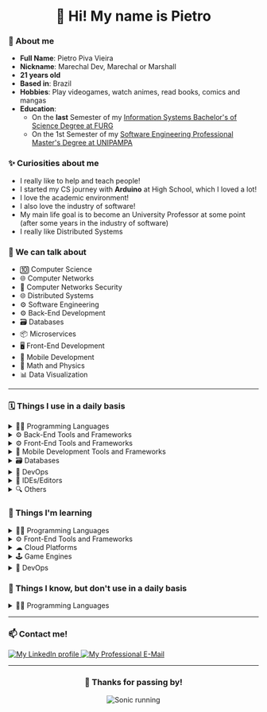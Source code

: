 <h1 align="center">👋 Hi! My name is Pietro</h1>

### 💬 About me

- **Full Name**: Pietro Piva Vieira
- **Nickname**: Marechal Dev, Marechal or Marshall
- **21 years old**
- **Based in**: Brazil
- **Hobbies**: Play videogames, watch animes, read books, comics and mangas
- **Education**:
  - On the **last** Semester of my [Information Systems Bachelor's of Science Degree at FURG](https://www.furg.br/en/undergraduate-studies/information-system)
  - On the 1st Semester of my [Software Engineering Professional Master's Degree at UNIPAMPA](https://cursos.unipampa.edu.br/cursos/ppges/)
    <!-- - On the 1st Semester of my [Computer Science PHD at UFRGS](https://www.inf.ufrgs.br/ppgc/en/doctorate) -->
    <!-- - [Specialization on .NET Systems Architecture with Azure at FIAP](https://postech.fiap.com.br/curso/arquitetura-sistemas-net-azure) -->
    <!-- - On the 1st Semester of my [Applied Mathematics Bachelors of Science Degree at FURG (with emphasis on Graphics Processing)](https://www.furg.br/en/undergraduate-studies/applied-mathematics) -->
    <!-- - [FullCycle Architecture MBA at FullCycle](https://mba.fullcycle.com.br/mba/) -->

### ✨ Curiosities about me

- I really like to help and teach people!
- I started my CS journey with **Arduino** at High School, which I loved a lot!
- I love the academic environment!
- I also love the industry of software!
- My main life goal is to become an University Professor at some point (after some years in the industry of software)
- I really like Distributed Systems

### 📢 We can talk about

- 🔟 Computer Science
- 🌐 Computer Networks
- 🔐 Computer Networks Security
- 🌐 Distributed Systems
- ⚙ Software Engineering
- ⚙ Back-End Development
- 🗃 Databases
- 📦 Microservices
- 🖥 Front-End Development
- 📱 Mobile Development
- 🧪 Math and Physics
- 📊 Data Visualization

---

### 🗓 Things I use in a daily basis

<details>
  <summary>👨‍💻 Programming Languages</summary>

![JavaScript](https://img.shields.io/badge/javascript-%23323330.svg?style=for-the-badge&logo=javascript&logoColor=%23F7DF1E) ![TypeScript](https://img.shields.io/badge/typescript-%23007ACC.svg?style=for-the-badge&logo=typescript&logoColor=white) ![CSharp](https://img.shields.io/badge/C%23-239120?style=for-the-badge&logo=c-sharp&logoColor=white) ![Go](https://img.shields.io/badge/go-%2300ADD8.svg?style=for-the-badge&logo=go&logoColor=white) ![Python](https://img.shields.io/badge/python-3670A0?style=for-the-badge&logo=python&logoColor=ffdd54) ![Shell Script](https://img.shields.io/badge/shell_script-%23121011.svg?style=for-the-badge&logo=gnu-bash&logoColor=white)

</details>

<details>
  <summary>⚙ Back-End Tools and Frameworks</summary>

![NodeJS](https://img.shields.io/badge/node.js-6DA55F?style=for-the-badge&logo=node.js&logoColor=white) ![Express.js](https://img.shields.io/badge/express.js-%23404d59.svg?style=for-the-badge&logo=express&logoColor=%2361DAFB) ![Fastify](https://img.shields.io/badge/fastify-%23000000.svg?style=for-the-badge&logo=fastify&logoColor=white) ![NestJS](https://img.shields.io/badge/nestjs-%23E0234E.svg?style=for-the-badge&logo=nestjs&logoColor=white) ![.NET](https://img.shields.io/badge/.NET-5C2D91?style=for-the-badge&logo=.net&logoColor=white) ![Apache Kafka](https://img.shields.io/badge/Apache%20Kafka-000?style=for-the-badge&logo=apachekafka) ![Prisma](https://img.shields.io/badge/Prisma-3982CE?style=for-the-badge&logo=Prisma&logoColor=white) ![Socket.IO](https://img.shields.io/badge/Socket.IO-black?style=for-the-badge&logo=socket.io&badgeColor=010101) ![JWT](https://img.shields.io/badge/JWT-black?style=for-the-badge&logo=JSON%20web%20tokens)

</details>

<details>
  <summary>⚙ Front-End Tools and Frameworks</summary>

![HTML5](https://img.shields.io/badge/html5-%23E34F26.svg?style=for-the-badge&logo=html5&logoColor=white) ![CSS3](https://img.shields.io/badge/css3-%231572B6.svg?style=for-the-badge&logo=css3&logoColor=white) ![SASS](https://img.shields.io/badge/SASS-hotpink.svg?style=for-the-badge&logo=SASS&logoColor=white) ![TailwindCSS](https://img.shields.io/badge/tailwindcss-%2338B2AC.svg?style=for-the-badge&logo=tailwind-css&logoColor=white) ![React](https://img.shields.io/badge/react-%2320232a.svg?style=for-the-badge&logo=react&logoColor=%2361DAFB) ![Electron.js](https://img.shields.io/badge/Electron-191970?style=for-the-badge&logo=Electron&logoColor=white) ![React Router](https://img.shields.io/badge/React_Router-CA4245?style=for-the-badge&logo=react-router&logoColor=white) ![React Query](https://img.shields.io/badge/-React%20Query-FF4154?style=for-the-badge&logo=react%20query&logoColor=white) ![React Hook Form](https://img.shields.io/badge/React%20Hook%20Form-%23EC5990.svg?style=for-the-badge&logo=reacthookform&logoColor=white) ![Redux](https://img.shields.io/badge/redux-%23593d88.svg?style=for-the-badge&logo=redux&logoColor=white) ![Styled Components](https://img.shields.io/badge/styled--components-DB7093?style=for-the-badge&logo=styled-components&logoColor=white)

</details>

<details>
  <summary>📱 Mobile Development Tools and Frameworks</summary>

![React Native](https://img.shields.io/badge/react_native-%2320232a.svg?style=for-the-badge&logo=react&logoColor=%2361DAFB) ![Expo](https://img.shields.io/badge/expo-1C1E24?style=for-the-badge&logo=expo&logoColor=#D04A37)

</details>

<details>
  <summary>🗃 Databases</summary>

![MySQL](https://img.shields.io/badge/mysql-%2300f.svg?style=for-the-badge&logo=mysql&logoColor=white) ![PostgreSQL](https://img.shields.io/badge/postgresql-%23316192.svg?style=for-the-badge&logo=postgresql&logoColor=white) ![MicrosoftSQLServer](https://img.shields.io/badge/Microsoft%20SQL%20Server-CC2927?style=for-the-badge&logo=microsoft%20sql%20server&logoColor=white) ![MongoDB](https://img.shields.io/badge/MongoDB-%234ea94b.svg?style=for-the-badge&logo=mongodb&logoColor=white) ![Redis](https://img.shields.io/badge/redis-%23DD0031.svg?style=for-the-badge&logo=redis&logoColor=white)

</details>

<details>
  <summary>🦑 DevOps</summary>

![Docker](https://img.shields.io/badge/docker-%230db7ed.svg?style=for-the-badge&logo=docker&logoColor=white)

</details>

<details>
  <summary>📝 IDEs/Editors</summary>

![Visual Studio Code](https://img.shields.io/badge/Visual%20Studio%20Code-0078d7.svg?style=for-the-badge&logo=visual-studio-code&logoColor=white) ![Visual Studio](https://img.shields.io/badge/Visual%20Studio-5C2D91.svg?style=for-the-badge&logo=visual-studio&logoColor=white) ![Neovim](https://img.shields.io/badge/NeoVim-%2357A143.svg?&style=for-the-badge&logo=neovim&logoColor=white)

</details>

<details>
  <summary>🔍 Others</summary>

![Vite](https://img.shields.io/badge/vite-%23646CFF.svg?style=for-the-badge&logo=vite&logoColor=white) ![Webpack](https://img.shields.io/badge/webpack-%238DD6F9.svg?style=for-the-badge&logo=webpack&logoColor=black) ![Jest](https://img.shields.io/badge/-jest-%23C21325?style=for-the-badge&logo=jest&logoColor=white) ![Git](https://img.shields.io/badge/git-%23F05033.svg?style=for-the-badge&logo=git&logoColor=white) ![LaTeX](https://img.shields.io/badge/latex-%23008080.svg?style=for-the-badge&logo=latex&logoColor=white) ![Markdown](https://img.shields.io/badge/markdown-%23000000.svg?style=for-the-badge&logo=markdown&logoColor=white)

</details>

### 🤔 Things I'm learning

<details>
  <summary>👨‍💻 Programming Languages</summary>

![Lua](https://img.shields.io/badge/lua-%232C2D72.svg?style=for-the-badge&logo=lua&logoColor=white)

</details>

<details>
  <summary>⚙ Front-End Tools and Frameworks</summary>

![Angular](https://img.shields.io/badge/angular-%23DD0031.svg?style=for-the-badge&logo=angular&logoColor=white) ![Blazor](https://img.shields.io/badge/blazor-%235C2D91.svg?style=for-the-badge&logo=blazor&logoColor=white) ![Next JS](https://img.shields.io/badge/Next-black?style=for-the-badge&logo=next.js&logoColor=white)

</details>

<details>
  <summary>☁ Cloud Platforms</summary>

![Vercel](https://img.shields.io/badge/vercel-%23000000.svg?style=for-the-badge&logo=vercel&logoColor=white)

</details>

<details>
  <summary>🕹 Game Engines</summary>

![Unity Engine](https://img.shields.io/badge/Unity-100000?style=for-the-badge&logo=unity&logoColor=white) ![Unreal Engine](https://img.shields.io/badge/Unreal%20Engine-%23313131.svg?style=for-the-badge&logo=unrealengine&logoColor=white)

</details>

<details>
  <summary>🦑 DevOps</summary>

![Vagrant](https://img.shields.io/badge/vagrant-%231563FF.svg?style=for-the-badge&logo=vagrant&logoColor=white) ![Kubernetes](https://img.shields.io/badge/kubernetes-%23326ce5.svg?style=for-the-badge&logo=kubernetes&logoColor=white)

</details>

### 🥱 Things I know, but don't use in a daily basis

<details>
  <summary>👨‍💻 Programming Languages</summary>

![C](https://img.shields.io/badge/c-%2300599C.svg?style=for-the-badge&logo=c&logoColor=white) ![C++](https://img.shields.io/badge/c++-%2300599C.svg?style=for-the-badge&logo=c%2B%2B&logoColor=white) ![R](https://img.shields.io/badge/r-%23276DC3.svg?style=for-the-badge&logo=r&logoColor=white)

</details>

---

### 📫 Contact me!

<a href="https://www.linkedin.com/in/pietro-vieira/" target="_blank"> 
  <img src="https://img.shields.io/badge/linkedin-%230077B5.svg?style=for-the-badge&logo=linkedin&logoColor=white" alt="My LinkedIn profile" /> 
</a>
<a href="mailto:pietro.developer@gmail.com" target="_blank">
  <img src="https://img.shields.io/badge/Gmail-D14836?style=for-the-badge&logo=gmail&logoColor=white" alt="My Professional E-Mail" />
</a>

---

<div align="center">
  <h3>🤝 Thanks for passing by!</h3>
  <img src="https://media.giphy.com/media/j65n85RPrVQlhbLQel/giphy.gif" alt="Sonic running"/>
</div>
